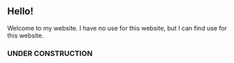 ## Hello!

Welcome to my website. I have no use for this website, but I can find use for this website.

### UNDER CONSTRUCTION

